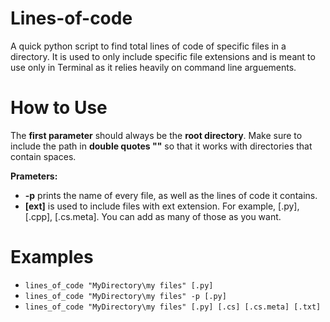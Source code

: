 # Lines-of-code
A quick python script to find total lines of code of specific files in a directory.
It is used to only include specific file extensions and is meant to use only in Terminal as it relies heavily on command line arguements.

# How to Use
The **first parameter** should always be the **root directory**. Make sure to include the path in **double quotes ""** so that it works with directories that contain spaces.

**Prameters:**
- **-p** prints the name of every file, as well as the lines of code it contains.
- **[ext]** is used to include files with ext extension. For example, [.py], [.cpp], [.cs.meta]. You can add as many of those as you want. 

# Examples
- ```lines_of_code "MyDirectory\my files" [.py]```
- ```lines_of_code "MyDirectory\my files" -p [.py]```
- ```lines_of_code "MyDirectory\my files" [.py] [.cs] [.cs.meta] [.txt]```
